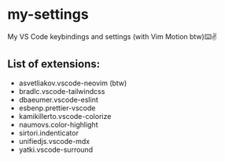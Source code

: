 # my-settings
My VS Code keybindings and settings (with Vim Motion btw)⌨️✌️

## List of extensions:
- asvetliakov.vscode-neovim (btw)
- bradlc.vscode-tailwindcss
- dbaeumer.vscode-eslint
- esbenp.prettier-vscode
- kamikillerto.vscode-colorize
- naumovs.color-highlight
- sirtori.indenticator
- unifiedjs.vscode-mdx
- yatki.vscode-surround
